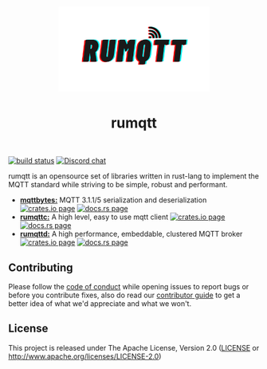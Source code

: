 <h1 align="center">
  <a href="https://bytebeamio.github.io/rumqtt">
    <img alt="rumqtt Logo" src="docs/rumqtt.png" width="60%" />
  </a>
</h1>
<h1 align="center"> rumqtt </h1>
<br/>

[![build status](https://github.com/bytebeamio/rumqtt/workflows/master/badge.svg)](https://github.com/tekjar/rumq/actions)
[![Discord chat](https://img.shields.io/discord/633193308033646605?style=flat)](https://discord.gg/mpkSqDg)

rumqtt is an opensource set of libraries written in rust-lang to implement the MQTT standard while striving to be simple, robust and performant.

- [**mqttbytes:**](./mqttbytes/)    MQTT 3.1.1/5 serialization and deserialization [![crates.io page](https://img.shields.io/crates/v/mqttbytes.svg)](https://crates.io/crates/mqttbytes) [![docs.rs page](https://docs.rs/mqttbytes/badge.svg)](https://docs.rs/mqttbytes)
- [**rumqttc:**](./rumqttc/)        A high level, easy to use mqtt client [![crates.io page](https://img.shields.io/crates/v/rumqttc.svg)](https://crates.io/crates/rumqttc) [![docs.rs page](https://docs.rs/rumqttc/badge.svg)](https://docs.rs/rumqttc)
- [**rumqttd:**](./rumqttd/)        A high performance, embeddable, clustered MQTT broker [![crates.io page](https://img.shields.io/crates/v/rumqttd.svg)](https://crates.io/crates/rumqttd) [![docs.rs page](https://docs.rs/rumqttd/badge.svg)](https://docs.rs/rumqttd)

## Contributing
Please follow the [code of conduct](docs/CoC.md) while opening issues to report bugs or before you contribute fixes, also do read our [contributor guide](CONTRIBUTING.md) to get a better idea of what we'd appreciate and what we won't.

## License

This project is released under The Apache License, Version 2.0 ([LICENSE](./LICENSE) or http://www.apache.org/licenses/LICENSE-2.0)

